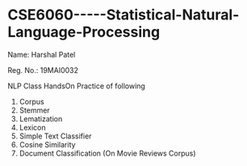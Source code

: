 # CSE6060-----Statistical-Natural-Language-Processing

Name: Harshal Patel

Reg. No.: 19MAI0032

NLP Class HandsOn Practice of following

1. Corpus
2. Stemmer
3. Lematization
4. Lexicon
5. Simple Text Classifier
6. Cosine Similarity
7. Document Classification (On Movie Reviews Corpus)
